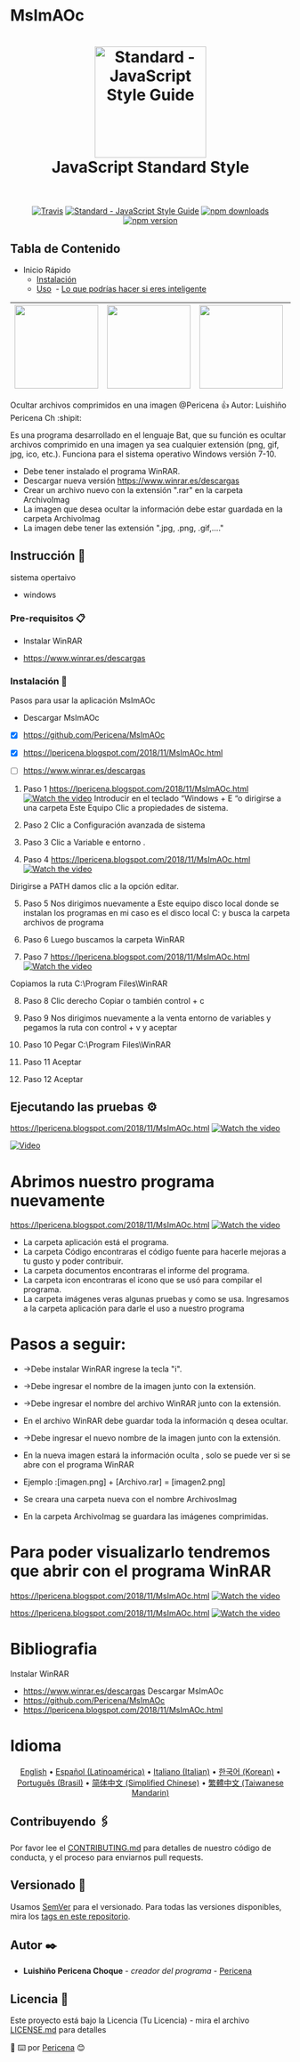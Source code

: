 # MsImAOc
<h1 align="center">
  <a href="https://standardjs.com"><img src="https://cdn.rawgit.com/feross/standard/master/sticker.svg" alt="Standard - JavaScript Style Guide" width="200"></a>
  <br>
  JavaScript Standard Style
  <br>
  <br>
</h1>

<p align="center">
  <a href="https://travis-ci.org/feross/standard"><img src="https://img.shields.io/travis/feross/standard/master.svg" alt="Travis"></a>
  <a href="https://standardjs.com"><img src="https://img.shields.io/badge/code_style-standard-brightgreen.svg" alt="Standard - JavaScript Style Guide"></a>
  <a href="https://www.npmjs.com/package/standard"><img src="https://img.shields.io/npm/dm/standard.svg" alt="npm downloads"></a>
  <a href="https://www.npmjs.com/package/standard"><img src="https://img.shields.io/npm/v/standard.svg" alt="npm version"></a>
</p>


## Tabla de Contenido

- Inicio Rápido
  - [Instalación](#instalación)
  - [Uso](#uso)
  - [Lo que podrías hacer si eres inteligente](#lo-que-podrías-hacer-si-eres-inteligente)


[<img width=150 src=https://cdn.rawgit.com/feross/standard/master/docs/logos/npm.png>](https://www.npmjs.com) | [<img width=150 src=https://cdn.rawgit.com/feross/standard/master/docs/logos/github.png>](https://github.com) | [<img width=150 src=https://cdn.rawgit.com/feross/standard/master/docs/logos/opbeat.png>](https://opbeat.com) | [<img width=150 src=https://cdn.rawgit.com/feross/standard/master/docs/logos/nearform.png>](http://www.nearform.com) | [<img width=150 src=https://cdn.rawgit.com/feross/standard/master/docs/logos/brave.png>](https://www.brave.com) |
|---|---|---|---|---|
Ocultar archivos comprimidos en una imagen
@Pericena :+1: Autor: Luishiño Pericena Ch :shipit:

Es una programa desarrollado en el lenguaje Bat, que su función es ocultar archivos comprimido en una imagen ya sea cualquier extensión (png, gif, jpg, ico, etc.). Funciona para el sistema operativo Windows versión 7-10.
* Debe tener instalado el programa WinRAR. 
* Descargar nueva versión https://www.winrar.es/descargas
* Crear un archivo nuevo con la extensión ".rar" en la carpeta ArchivoImag
* La imagen que desea ocultar la información debe estar guardada en la carpeta ArchivoImag
* La imagen debe tener las extensión ".jpg, .png, .gif,...."

## Instrucción 🚀
sistema opertaivo 
- windows

### Pre-requisitos 📋
- Instalar WinRAR 
* https://www.winrar.es/descargas

### Instalación 🔧
Pasos para usar la aplicación MsImAOc
- Descargar MsImAOc
- [x] https://github.com/Pericena/MsImAOc 
- [x] https://lpericena.blogspot.com/2018/11/MsImAOc.html 
- [ ] https://www.winrar.es/descargas


1. Paso 1
https://lpericena.blogspot.com/2018/11/MsImAOc.html
[![Watch the video](https://github.com/Pericena/MsImAOc/blob/master/Imagenes/Screenshot_1.png)](https://lpericena.blogspot.com/2018/11/MsImAOc.html)
Introducir en el teclado “Windows + E “o dirigirse a una carpeta Este Equipo Clic a propiedades de sistema.

2. Paso 2
Clic a Configuración avanzada de sistema 

3. Paso 3
Clic a Variable e entorno .

4. Paso 4
https://lpericena.blogspot.com/2018/11/MsImAOc.html
[![Watch the video](https://github.com/Pericena/MsImAOc/blob/master/Imagenes/Screenshot_9.png)](https://lpericena.blogspot.com/2018/11/MsImAOc.html)

Dirigirse a PATH damos clic a la opción editar.

5. Paso 5
Nos dirigimos nuevamente a Este equipo disco local donde se instalan los programas en mi caso es el disco local C: y busca la carpeta archivos de programa


6. Paso 6
Luego buscamos la carpeta WinRAR 

7. Paso 7
https://lpericena.blogspot.com/2018/11/MsImAOc.html
[![Watch the video](https://github.com/Pericena/MsImAOc/blob/master/Imagenes/Screenshot_8.png)](https://lpericena.blogspot.com/2018/11/MsImAOc.html)

Copiamos la ruta C:\Program Files\WinRAR

8. Paso 8
Clic derecho Copiar o también control + c

9. Paso 9
Nos dirigimos nuevamente a la venta entorno de variables y pegamos la ruta con control + v y aceptar


10. Paso 10
Pegar C:\Program Files\WinRAR


11. Paso 11
Aceptar

12. Paso 12
Aceptar

## Ejecutando las pruebas ⚙️

https://lpericena.blogspot.com/2018/11/MsImAOc.html
[![Watch the video](https://github.com/Pericena/MsImAOc/blob/master/Imagenes/Screenshot_18.png)](https://lpericena.blogspot.com/2018/11/MsImAOc.html)

[![Video](https://www.youtube.com/watch?v=d5qXfiOgnSY)](https://github.com/Pericena/MsImAOc/blob/master/Video/MsImAOc%20ocultar%20archivos%20comprimido%20en%20una%20imagen%20L7C.mp4
)


# Abrimos nuestro programa nuevamente 
https://lpericena.blogspot.com/2018/11/MsImAOc.html
[![Watch the video](https://github.com/Pericena/MsImAOc/blob/master/Imagenes/Screenshot_14.png)](https://lpericena.blogspot.com/2018/11/MsImAOc.html)

* La carpeta aplicación está el programa.
* La carpeta Código encontraras el código fuente para hacerle mejoras a tu gusto y poder contribuir.
* La carpeta documentos encontraras el informe del programa.
* La carpeta icon encontraras el icono que se usó para compilar el programa.
* La carpeta imágenes veras algunas pruebas y como se usa. 
Ingresamos a la carpeta aplicación para darle el uso a nuestro programa


# Pasos a seguir:
* ->Debe instalar WinRAR ingrese la tecla "i".
* ->Debe ingresar el nombre de la imagen junto con la extensión.
* ->Debe ingresar el nombre del archivo WinRAR junto con la extensión.
* En el archivo WinRAR debe guardar toda la información q desea ocultar.
* ->Debe ingresar el nuevo nombre de la imagen junto con la extensión.
* En la nueva imagen estará la información oculta , solo se puede ver si se abre con el programa WinRAR
* Ejemplo :[imagen.png] + [Archivo.rar] = [imagen2.png]




* Se creara una carpeta nueva con el nombre ArchivosImag
* En la carpeta ArchivoImag se guardara las imágenes comprimidas.

# Para poder visualizarlo tendremos que abrir con el programa WinRAR
https://lpericena.blogspot.com/2018/11/MsImAOc.html
[![Watch the video](https://github.com/Pericena/MsImAOc/blob/master/Imagenes/Screenshot_25.png)](https://lpericena.blogspot.com/2018/11/MsImAOc.html)

https://lpericena.blogspot.com/2018/11/MsImAOc.html
[![Watch the video](https://github.com/Pericena/MsImAOc/blob/master/Imagenes/Screenshot_30.png)](https://lpericena.blogspot.com/2018/11/MsImAOc.html)



# Bibliografia
Instalar WinRAR 
 * https://www.winrar.es/descargas
Descargar MsImAOc
 * https://github.com/Pericena/MsImAOc 
 *  https://lpericena.blogspot.com/2018/11/MsImAOc.html 

# Idioma
<p align="center">
  <a href="README-en.md">English</a> •
  <a href="README-esla.md">Español (Latinoamérica)</a> •
  <a href="README-iteu.md">Italiano (Italian)</a> •
  <a href="README-kokr.md">한국어 (Korean)</a> •
  <a href="README-ptbr.md">Português (Brasil)</a> •
  <a href="README-zhcn.md">简体中文 (Simplified Chinese)</a> •
  <a href="README-zhtw.md">繁體中文 (Taiwanese Mandarin)</a>
</p>

## Contribuyendo 🖇️

Por favor lee el [CONTRIBUTING.md](https://github.com/Pericena) para detalles de nuestro código de conducta, y el proceso para enviarnos pull requests.

## Versionado 📌

Usamos [SemVer](http://semver.org/) para el versionado. Para todas las versiones disponibles, mira los [tags en este repositorio](https://github.com/tu/proyecto/tags).

## Autor ✒️
* **Luishiño Pericena Choque** - *creador del programa* - [Pericena](https://github.com/Pericena)

## Licencia 📄

Este proyecto está bajo la Licencia (Tu Licencia) - mira el archivo [LICENSE.md](LICENSE.md) para detalles


:pencil:
⌨️ por [Pericena](https://github.com/Pericena) 😊
